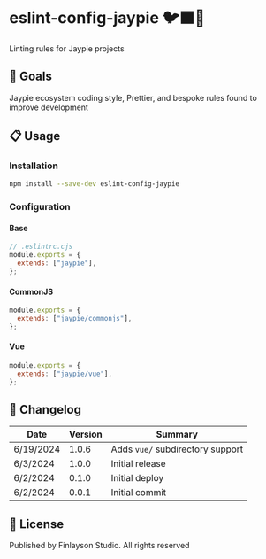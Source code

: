 # eslint-config-jaypie 🐦‍⬛🧹

Linting rules for Jaypie projects

## 🎯 Goals

Jaypie ecosystem coding style, Prettier, and bespoke rules found to improve development

## 📋 Usage

### Installation

```bash
npm install --save-dev eslint-config-jaypie
```

### Configuration

#### Base

```javascript
// .eslintrc.cjs
module.exports = {
  extends: ["jaypie"],
};
```

#### CommonJS

```javascript
module.exports = {
  extends: ["jaypie/commonjs"],
};
```

#### Vue

```javascript
module.exports = {
  extends: ["jaypie/vue"],
};
```

## 📝 Changelog

| Date       | Version | Summary        |
| ---------- | ------- | -------------- |
|  6/19/2024 |   1.0.6 | Adds `vue/` subdirectory support |
|   6/3/2024 |   1.0.0 | Initial release |
|   6/2/2024 |   0.1.0 | Initial deploy |
|   6/2/2024 |   0.0.1 | Initial commit |

## 📜 License

Published by Finlayson Studio. All rights reserved
